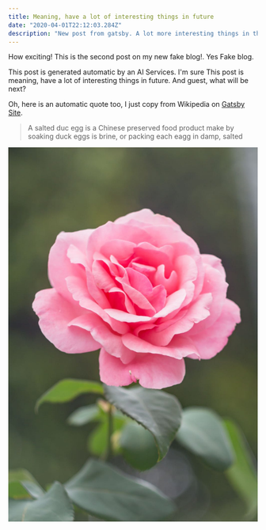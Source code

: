 ```yaml
---
title: Meaning, have a lot of interesting things in future
date: "2020-04-01T22:12:03.284Z"
description: "New post from gatsby. A lot more interesting things in the future."
---
```


How exciting! This is the second post on my new fake blog!. Yes Fake blog.

This post is generated automatic by an AI Services. I'm sure This post is meaning, have a lot of interesting things in future. And guest, what will be next?

Oh, here is an automatic quote too, I just copy from Wikipedia on [Gatsby Site](https:/gatsby.com).

> A salted duc egg is a Chinese preserved food product make by soaking duck
> eggs is brine, or packing each eagg in damp, salted

![Chinese salty Egg](./flower.jpeg)
